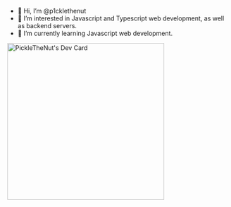 - 👋 Hi, I’m @p1cklethenut
- 👀 I’m interested in Javascript and Typescript web development, as well as backend servers.
- 🌱 I’m currently learning Javascript web development.


<a href="https://app.daily.dev/picklethenut"><img src="https://api.daily.dev/devcards/v2/uBAZk7ExFB5DuoZbhkzu8.png?type=default&r=gn1" width="356" alt="PickleTheNut's Dev Card"/></a>
<!---
p1cklethenut/p1cklethenut is a ✨ special ✨ repository because its `README.md` (this file) appears on your GitHub profile.
You can click the Preview link to take a look at your changes.
--->
